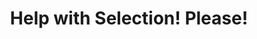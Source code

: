 ---
title: 'Help with Selection! Please!'
redirect_to:
  - 'https://discuss.pencil2d.org/t/help-with-selection-please/1240'
---